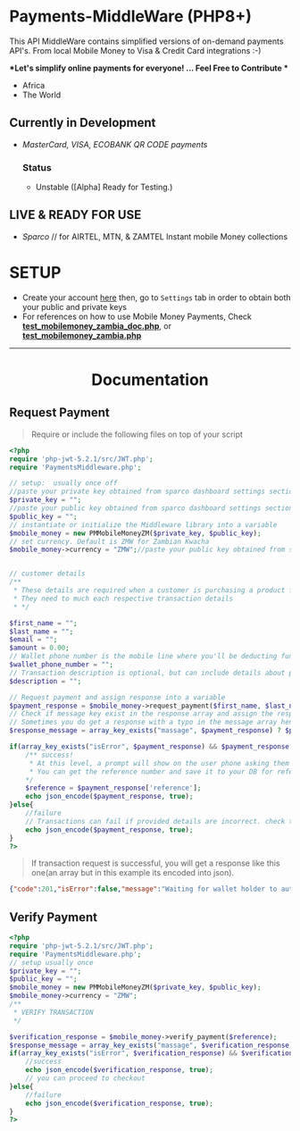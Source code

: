 # Payments-MiddleWare (PHP8+)
This API MiddleWare contains simplified versions of on-demand payments API's. From local Mobile Money to Visa &amp; Credit Card integrations :-)

__*Let's simplify online payments for everyone! ... Feel Free to Contribute *__
>
 - Africa
 - The World

## Currently in Development
 - *MasterCard, VISA, ECOBANK QR CODE payments*
    ### Status
    - Unstable ([Alpha] Ready for Testing.)

## LIVE & READY FOR USE
 - *Sparco* // for AIRTEL, MTN, & ZAMTEL  Instant mobile Money collections
 # SETUP
 - Create your account [here](https://gateway.sparco.io/) then, go to ```Settings``` tab in order to obtain both your public and private keys
 - For references on how to use Mobile Money Payments, Check **[test_mobilemoney_zambia_doc.php](https://github.com/blessedjasonmwanza/Payments-MiddleWare/blob/php8/test_mobilemoney_zambia_doc.php)**, or **[test_mobilemoney_zambia.php](https://github.com/blessedjasonmwanza/Payments-MiddleWare/blob/php8/test_mobilemoney_zambia.php)**
<hr>

# <center>Documentation</center>

## Request Payment
> Require or include the following files on top of your script

```php
<?php
require 'php-jwt-5.2.1/src/JWT.php';
require 'PaymentsMiddleware.php';

// setup:  usually once off
//paste your private key obtained from sparco dashboard settings section here
$private_key = "";
//paste your public key obtained from sparco dashboard settings section here
$public_key = ""; 
// instantiate or initialize the Middleware library into a variable
$mobile_money = new PMMobileMoneyZM($private_key, $public_key); 
// set currency. Default is ZMW for Zambian Kwacha
$mobile_money->currency = "ZMW";//paste your public key obtained from sparco dashboard settings section here


// customer details
/**
 * These details are required when a customer is purchasing a product from your platform
 * They need to much each respective transaction details
 * */

$first_name = "";
$last_name = "";
$email = "";
$amount = 0.00;
// Wallet phone number is the mobile line where you'll be deducting funds/money from. In this case being the customers preferred mobile money number
$wallet_phone_number = "";
// Transaction description is optional, but can include details about products being purchased
$description = ""; 

// Request payment and assign response into a variable
$payment_response = $mobile_money->request_payment($first_name, $last_name, $email, $amount, $wallet_phone_number, $description);
// Check if message key exist in the response array and assign the response into a variable
// Sometimes you do get a response with a typo in the message array hence the ternary check below
$response_message = array_key_exists("massage", $payment_response) ? $payment_response['massage'] : $payment_response['message'];

if(array_key_exists("isError", $payment_response) && $payment_response['isError'] === false){
    /** success! 
     * At this level, a prompt will show on the user phone asking them to enter their pin for transaction approval.
     * You can get the reference number and save it to your DB for reference purposes and to be used during transaction verification
    */
    $reference = $payment_response['reference'];
    echo json_encode($payment_response, true);
}else{
    //failure
    // Transactions can fail if provided details are incorrect. check the response for debugging info.
    echo json_encode($payment_response, true);
}
?>
```
> If transaction request is successful, you will get a response like this one(an array but in this example its encoded into json).
```json
{"code":201,"isError":false,"message":"Waiting for wallet holder to authorize debit transaction.","reference":"eyJ0aWQiOjM1MTM1NSwiZW52IjoicCJ9","status":"TXN_AUTH_PENDING","transactionReference":"0971943638_1640602121"}
```

## Verify Payment

```php
<?php
require 'php-jwt-5.2.1/src/JWT.php';
require 'PaymentsMiddleware.php';
// setup usually once
$private_key = "";
$public_key = "";
$mobile_money = new PMMobileMoneyZM($private_key, $public_key);
$mobile_money->currency = "ZMW";
/**
 * VERIFY TRANSACTION
 */

$verification_response = $mobile_money->verify_payment($reference);
$response_message = array_key_exists("massage", $verification_response) ? $verification_response['massage'] : $verification_response['message'];
if(array_key_exists("isError", $verification_response) && $verification_response['isError'] === false){
    //success
    echo json_encode($verification_response, true);
    // you can proceed to checkout
}else{
    //failure
    echo json_encode($verification_response, true);
}
?>
```
